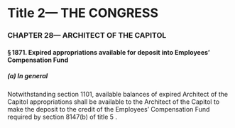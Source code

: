 
# Title 2— THE CONGRESS
### CHAPTER 28— ARCHITECT OF THE CAPITOL
#### § 1871. Expired appropriations available for deposit into Employees’ Compensation Fund
##### (a) In general

Notwithstanding section 1101, available balances of expired Architect of the Capitol appropriations shall be available to the Architect of the Capitol to make the deposit to the credit of the Employees’ Compensation Fund required by section 8147(b) of title 5 .
